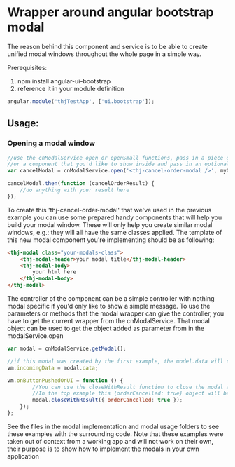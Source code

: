 # Wrapper around angular bootstrap modal
The reason behind this component and service is to be able to create unified modal windows throughout the whole page in a simple way.

Prerequisites:

1. npm install angular-ui-bootstrap
2. reference it in your module definition

```javascript
angular.module('thjTestApp', ['ui.bootstrap']);
```

## Usage:

### Opening a modal window
```javascript
//use the cnModalService open or openSmall functions, pass in a piece of html, 
//or a component that you'd like to show inside and pass in an optional object that the modal should use
var cancelModal = cnModalService.open('<thj-cancel-order-modal />', myObject);

cancelModal.then(function (cancelOrderResult) {
    //do anything with your result here
});
```

To create this 'thj-cancel-order-modal' that we've used in the previous example you can use some prepared handy components that will help you build your modal window.
These will only help you create similar modal windows, e.g.: they will all have the same classes applied.
The template of this new modal component you're implementing should be as following:

```html
<thj-modal class="your-modals-class">
    <thj-modal-header>your modal title</thj-modal-header>
    <thj-modal-body>
        your html here
    </thj-modal-body>
</thj-modal>
```

The controller of the component can be a simple controller with nothing modal specific if you'd only like to show a simple message.
To use the parameters or methods that the modal wrapper can give the controller, you have to get the current wrapper from the cnModalService.
That modal object can be used to get the object added as parameter from in the modalService.open

```javascript
var modal = cnModalService.getModal();

//if this modal was created by the first example, the model.data will contain myObject
vm.incomingData = modal.data; 

vm.onButtonPushedOnUI = function () {
        //You can use the closeWithResult function to close the modal and return a value in the promise.
        //In the top example this {orderCancelled: true} object will be the cancelOrderResult in the promise's then function
        modal.closeWithResult({ orderCancelled: true });
    });
};
```

See the files in the modal implementation and modal usage folders to see these examples with the surrounding code.
Note that these examples were taken out of context from a working app and will not work on their own, their purpose is to show how to implement the modals in your own application
